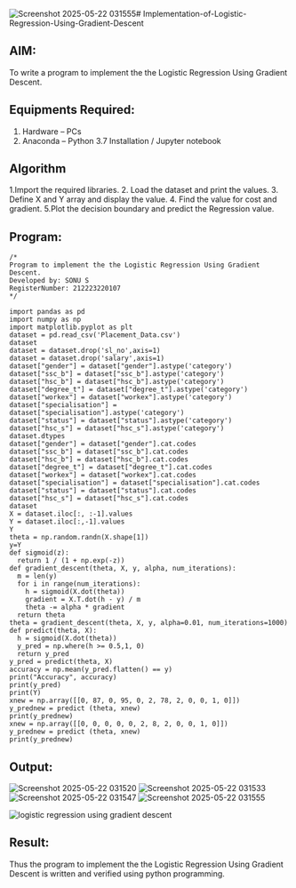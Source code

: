 ![Screenshot 2025-05-22 031555](https://github.com/user-attachments/assets/0c21e131-3c39-49c3-97cf-2e44af24f888)# Implementation-of-Logistic-Regression-Using-Gradient-Descent

## AIM:
To write a program to implement the the Logistic Regression Using Gradient Descent.

## Equipments Required:
1. Hardware – PCs
2. Anaconda – Python 3.7 Installation / Jupyter notebook

## Algorithm
1.Import the required libraries. 
2. Load the dataset and print the values.
3. Define X and Y array and display the value.
4. Find the value for cost and gradient. 
5.Plot the decision boundary and predict the Regression value. 
  

## Program:
```
/*
Program to implement the the Logistic Regression Using Gradient Descent.
Developed by: SONU S
RegisterNumber: 212223220107 
*/

import pandas as pd
import numpy as np
import matplotlib.pyplot as plt
dataset = pd.read_csv('Placement_Data.csv')
dataset
dataset = dataset.drop('sl_no',axis=1)
dataset = dataset.drop('salary',axis=1)
dataset["gender"] = dataset["gender"].astype('category')
dataset["ssc_b"] = dataset["ssc_b"].astype('category')
dataset["hsc_b"] = dataset["hsc_b"].astype('category')
dataset["degree_t"] = dataset["degree_t"].astype('category')
dataset["workex"] = dataset["workex"].astype('category')
dataset["specialisation"] = dataset["specialisation"].astype('category')
dataset["status"] = dataset["status"].astype('category')
dataset["hsc_s"] = dataset["hsc_s"].astype('category')
dataset.dtypes
dataset["gender"] = dataset["gender"].cat.codes
dataset["ssc_b"] = dataset["ssc_b"].cat.codes
dataset["hsc_b"] = dataset["hsc_b"].cat.codes
dataset["degree_t"] = dataset["degree_t"].cat.codes
dataset["workex"] = dataset["workex"].cat.codes
dataset["specialisation"] = dataset["specialisation"].cat.codes
dataset["status"] = dataset["status"].cat.codes
dataset["hsc_s"] = dataset["hsc_s"].cat.codes
dataset
X = dataset.iloc[:, :-1].values
Y = dataset.iloc[:,-1].values
Y
theta = np.random.randn(X.shape[1])
y=Y
def sigmoid(z):
  return 1 / (1 + np.exp(-z))
def gradient_descent(theta, X, y, alpha, num_iterations):
  m = len(y)
  for i in range(num_iterations):
    h = sigmoid(X.dot(theta))
    gradient = X.T.dot(h - y) / m
    theta -= alpha * gradient
  return theta
theta = gradient_descent(theta, X, y, alpha=0.01, num_iterations=1000)
def predict(theta, X):
  h = sigmoid(X.dot(theta))
  y_pred = np.where(h >= 0.5,1, 0)
  return y_pred
y_pred = predict(theta, X)
accuracy = np.mean(y_pred.flatten() == y)
print("Accuracy", accuracy)
print(y_pred)
print(Y)
xnew = np.array([[0, 87, 0, 95, 0, 2, 78, 2, 0, 0, 1, 0]])
y_prednew = predict (theta, xnew)
print(y_prednew)
xnew = np.array([[0, 0, 0, 0, 0, 2, 8, 2, 0, 0, 1, 0]])
y_prednew = predict (theta, xnew)
print(y_prednew)
```

## Output:
![Screenshot 2025-05-22 031520](https://github.com/user-attachments/assets/63cad6c2-6c21-4f5a-bee0-a8bc7048b163)
![Screenshot 2025-05-22 031533](https://github.com/user-attachments/assets/59355c17-8f89-4f4b-91a8-b9ff6f3ee673)
![Screenshot 2025-05-22 031547](https://github.com/user-attachments/assets/71472f9b-9a10-4555-8e25-fae6a4092b6c)
![Screenshot 2025-05-22 031555](https://github.com/user-attachments/assets/3fa467c5-7a58-4d45-9954-aac602cbc69d)


![logistic regression using gradient descent](sam.png)


## Result:
Thus the program to implement the the Logistic Regression Using Gradient Descent is written and verified using python programming.

